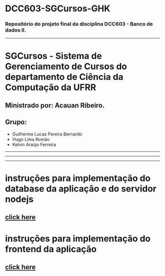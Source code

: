 # DCC603-SGCursos-GHK

### Repositório do projeto final da disciplina DCC603 - Banco de dados II.

---

# SGCursos - Sistema de Gerenciamento de Cursos do departamento de Ciência da Computação da UFRR

## Ministrado por: Acauan Ribeiro.

## Grupo:

-   Guilherme Lucas Pereira Bernardo
-   Hugo Lima Romão
-   Kelvin Araújo Ferreira

---

---

---

# instruções para implementação do database da aplicação e do servidor nodejs

## [click here](./backend/README.md)

# instruções para implementação do frontend da aplicação

## [click here](./frontend/README.md)
